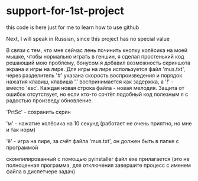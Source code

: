 # support-for-1st-project
this code is here just for me to learn how to use github

Next, I will speak in Russian, since this project has no special value

В связи с тем, что мне сейчас лень починить кнопку колёсика на моей мышке, чтобы нормально играть в геншин, я сделал простенький код решающий мою проблему, бонусом я добавил возможность скриншота экрана и игры на лире.
Для игры на лире используется файл 'mus.txt', через разделитель '#' указана скорость воспроизведения и порядок нажатия клавиш, клавиша '.' воспринимается как задержка, а '!' - вместо 'esc'.
Каждая новая строка файла - новая мелодия.
Защита от ошибок отсутствует, но если кто-то сочтёт подобный код полезным я с радостью произведу обновление.

'PrtSc' - сохранить скрин

'м' - нажатие колёсика на 10 секунд (работает не очень приятно, но мне и так норм)

'ё' - игра на лире, за счёт файла 'mus.txt', он должен быть в папке с программой

скомпилированный с помощью pyinstaller файл exe прилагается (это не полноценная программа, для отключения завершите процесс с именем файла в диспетчере задач) 
